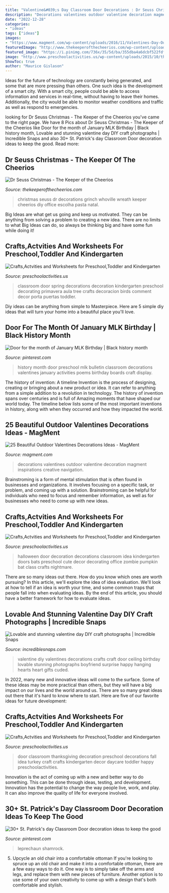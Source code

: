 ```yaml
---
title: "Valentine&#039;s Day Classroom Door Decorations : Dr Seuss Christmas"
description: "Decorations valentines outdoor valentine decoration magment inspirations creative navigation"
date: "2022-12-28"
categories:
- "ideas"
tags: ["ideas"]
images:
- "https://www.magment.com/wp-content/uploads/2016/11/Valentines-Day-Outdoor-Decorations.jpg"
featuredImage: "http://www.thekeeperofthecheerios.com/wp-content/uploads/2013/12/c4-1.jpg"
featured_image: "https://i.pinimg.com/736x/35/5d/ba/355dba4a6dcbf522fdff8923efc46964.jpg"
image: "http://www.preschoolactivities.us/wp-content/uploads/2015/10/thanksgiving-door-decoration.jpg"
ShowToc: true
author: "Maurice Gislason"
---
```



Ideas for the future of technology are constantly being generated, and some that are more pressing than others. One such idea is the development of a smart city. With a smart city, people could be able to access information and services in real-time, without having to leave their homes. Additionally, the city would be able to monitor weather conditions and traffic as well as respond to emergencies.

	

		
looking for Dr Seuss Christmas - The Keeper of the Cheerios you've came to the right page. We have 8 Pics about Dr Seuss Christmas - The Keeper of the Cheerios like Door for the month of January MLK Birthday | Black history month, Lovable and stunning valentine day DIY craft photographs | Incredible Snaps and also 30+ St. Patrick&#039;s day Classroom Door decoration ideas to keep the good. Read more:
		
    
## Dr Seuss Christmas - The Keeper Of The Cheerios

<img loading=lazy src="http://www.thekeeperofthecheerios.com/wp-content/uploads/2013/12/c4-1.jpg" onerror="this.onerror=null;this.src='https://tse3.mm.bing.net/th?id=OIP.PzXvYtDB7T4a1WI_CqyZKgHaF5&amp;pid=15.1';" alt="Dr Seuss Christmas - The Keeper of the Cheerios">

_Source: thekeeperofthecheerios.com_

>christmas seuss dr decorations grinch whoville wreath keeper cheerios diy office escolha pasta natal. 

	

Big Ideas are what get us going and keep us motivated. They can be anything from solving a problem to creating a new idea. There are no limits to what Big Ideas can do, so always be thinking big and have some fun while doing it!

    
## Crafts,Actvities And Worksheets For Preschool,Toddler And Kindergarten

<img loading=lazy src="http://www.preschoolactivities.us/wp-content/uploads/2015/02/spring-classroom-door-decorations.jpg" onerror="this.onerror=null;this.src='https://tse3.mm.bing.net/th?id=OIP.mVcv3v1jx7QFRsRFhkhNmgHaN4&amp;pid=15.1';" alt="Crafts,Actvities and Worksheets for Preschool,Toddler and Kindergarten">

_Source: preschoolactivities.us_

>classroom door spring decorations decoration kindergarten preschool decorating primavera aula tree crafts decoracion birds comment decor porta puertas toddler. 

	

Diy ideas can be anything from simple to Masterpiece. Here are 5 simple diy ideas that will turn your home into a beautiful place you'll love.

    
## Door For The Month Of January MLK Birthday | Black History Month

<img loading=lazy src="https://i.pinimg.com/736x/49/26/84/492684517d138d958fa9c123a6c99c9a.jpg" onerror="this.onerror=null;this.src='https://tse1.mm.bing.net/th?id=OIP.wOOXdulrfIUu9iBTpqvmKwHaPP&amp;pid=15.1';" alt="Door for the month of January MLK Birthday | Black history month">

_Source: pinterest.com_

>history month door preschool mlk bulletin classroom decorations valentines january activities poems birthday boards craft display. 

	

The history of invention: A timeline
Invention is the process of designing, creating or bringing about a new product or idea. It can refer to anything from a simple addition to a revolution in technology. The history of invention spans over centuries and is full of Amazing moments that have shaped our world today. 
The timeline below lists some of the most important inventions in history, along with when they occurred and how they impacted the world.

    
## 25 Beautiful Outdoor Valentines Decorations Ideas - MagMent

<img loading=lazy src="https://www.magment.com/wp-content/uploads/2016/11/Valentines-Day-Outdoor-Decorations.jpg" onerror="this.onerror=null;this.src='https://tse4.mm.bing.net/th?id=OIP.YTBN70kwTnSCgIX2WaZUWQAAAA&amp;pid=15.1';" alt="25 Beautiful Outdoor Valentines Decorations Ideas - MagMent">

_Source: magment.com_

>decorations valentines outdoor valentine decoration magment inspirations creative navigation. 

	

Brainstroming is a form of mental stimulation that is often found in businesses and organizations. It involves focusing on a specific task, or problem, and coming up with a solution. Brainstroming can be helpful for individuals who need to focus and remember information, as well as for businesses who need to come up with new ideas.

    
## Crafts,Actvities And Worksheets For Preschool,Toddler And Kindergarten

<img loading=lazy src="http://www.preschoolactivities.us/wp-content/uploads/2015/10/halloween_door_decoration.jpg" onerror="this.onerror=null;this.src='https://tse3.mm.bing.net/th?id=OIP.83cSTt4vOKu8LihoezribAHaHa&amp;pid=15.1';" alt="Crafts,Actvities and Worksheets for Preschool,Toddler and Kindergarten">

_Source: preschoolactivities.us_

>halloween door decoration decorations classroom idea kindergarten doors bats preschool cute decor decorating office zombie pumpkin bat class crafts nightmare. 

	

There are so many ideas out there. How do you know which ones are worth pursuing? In this article, we'll explore the idea of idea evaluation. We'll look at how to tell if an idea is worth your time, and some common traps that people fall into when evaluating ideas. By the end of this article, you should have a better framework for how to evaluate ideas.

    
## Lovable And Stunning Valentine Day DIY Craft Photographs | Incredible Snaps

<img loading=lazy src="http://www.incrediblesnaps.com/wp-content/uploads/2016/01/6ef666920999710e8991999a2fb0e53a.jpg" onerror="this.onerror=null;this.src='https://tse3.mm.bing.net/th?id=OIP.cltMfRDJ9Ii9ZygUL-VpXAHaJ7&amp;pid=15.1';" alt="Lovable and stunning valentine day DIY craft photographs | Incredible Snaps">

_Source: incrediblesnaps.com_

>valentine diy valentines decorations crafts craft door ceiling birthday lovable stunning photographs boyfriend surprise happy hanging hearts heart gifts cuded. 

	

In 2022, many new and innovative ideas will come to the surface. Some of these ideas may be more practical than others, but they will have a big impact on our lives and the world around us. There are so many great ideas out there that it's hard to know where to start. Here are five of our favorite ideas for future development:

    
## Crafts,Actvities And Worksheets For Preschool,Toddler And Kindergarten

<img loading=lazy src="http://www.preschoolactivities.us/wp-content/uploads/2015/10/thanksgiving-door-decoration.jpg" onerror="this.onerror=null;this.src='https://tse2.mm.bing.net/th?id=OIP.6PmheqnkrKN7lXulfuNAAAAAAA&amp;pid=15.1';" alt="Crafts,Actvities and Worksheets for Preschool,Toddler and Kindergarten">

_Source: preschoolactivities.us_

>door classroom thanksgiving decoration preschool decorations fall idea turkey craft crafts kindergarten decor daycare toddler happy preschoolactivities. 

	

Innovation is the act of coming up with a new and better way to do something. This can be done through ideas, testing, and development. Innovation has the potential to change the way people live, work, and play. It can also improve the quality of life for everyone involved.

    
## 30+ St. Patrick&#039;s Day Classroom Door Decoration Ideas To Keep The Good

<img loading=lazy src="https://i.pinimg.com/736x/35/5d/ba/355dba4a6dcbf522fdff8923efc46964.jpg" onerror="this.onerror=null;this.src='https://tse4.mm.bing.net/th?id=OIP.2lVaCpl_gUG4sj4EVdUNigHaNJ&amp;pid=15.1';" alt="30+ St. Patrick&#039;s day Classroom Door decoration ideas to keep the good">

_Source: pinterest.com_

>leprechaun shamrock. 

	

5. Upcycle an old chair into a comfortable ottoman
If you're looking to spruce up an old chair and make it into a comfortable ottoman, there are a few easy ways to do it. One way is to simply take off the arms and legs, and replace them with new pieces of furniture. Another option is to use some of your own creativity to come up with a design that's both comfortable and stylish.

